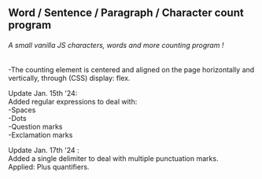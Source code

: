 <h2>Word / Sentence / Paragraph / Character count program</h2>

<h6>A small vanilla JS characters, words and more counting program !</h6>

-The counting element is centered and aligned on the page horizontally and vertically, through (CSS) display: flex.

Update Jan. 15th '24:</br>
Added regular expressions to deal with:</br>
  -Spaces</br>
  -Dots</br>
  -Question marks</br>
  -Exclamation marks</br>

Update Jan. 17th '24 :</br>
Added a single delimiter to deal with multiple punctuation marks.</br>
Applied: Plus quantifiers.</br>
